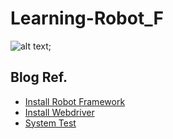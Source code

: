 # Learning-Robot_F 
![alt text](https://udemy-images.udemy.com/course/750x422/1218642_32cf.jpg);

## Blog Ref.
* [Install Robot Framework](http://www.somkiat.cc/update-install-robot-framework-on-windows/)
* [Install Webdriver](https://tanjai.me/note-%E0%B8%A7%E0%B8%B4%E0%B8%98%E0%B8%B5%E0%B8%95%E0%B8%B4%E0%B8%94%E0%B8%95%E0%B8%B1%E0%B9%89%E0%B8%87-chrome-driver-%E0%B9%80%E0%B8%9E%E0%B8%B7%E0%B9%88%E0%B8%AD%E0%B9%83%E0%B8%8A%E0%B9%89%E0%B8%81%E0%B8%B1%E0%B8%9A-robot-framework-a1303eca0ee3)
* [System Test](https://engineering.thinknet.co.th/%E0%B8%A5%E0%B8%AD%E0%B8%87%E0%B9%80%E0%B8%82%E0%B8%B5%E0%B8%A2%E0%B8%99-system-test-%E0%B8%94%E0%B9%89%E0%B8%A7%E0%B8%A2-robot-framework-d1383775be06)
